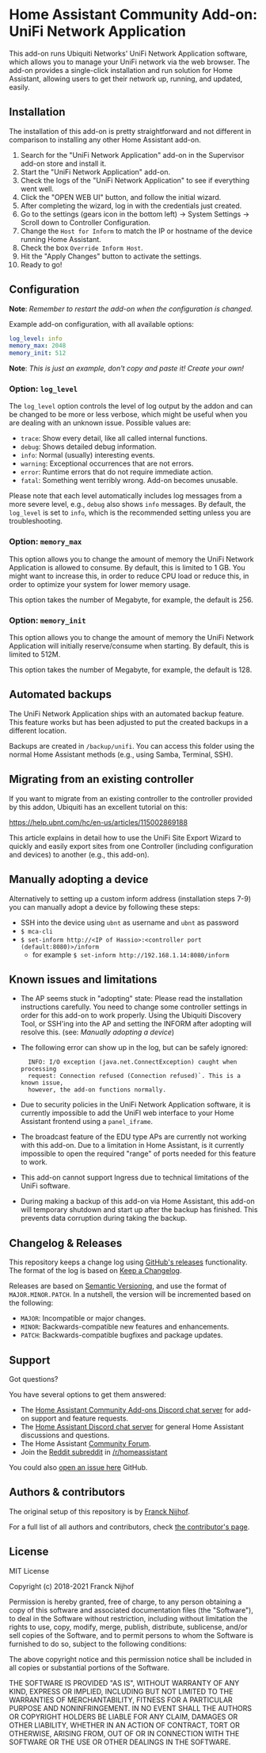 # Home Assistant Community Add-on: UniFi Network Application

This add-on runs Ubiquiti Networks' UniFi Network Application software, which
allows you to manage your UniFi network via the web browser. The add-on
provides a single-click installation and run solution for Home Assistant,
allowing users to get their network up, running, and updated, easily.

## Installation

The installation of this add-on is pretty straightforward and not different in
comparison to installing any other Home Assistant add-on.

1. Search for the "UniFi Network Application" add-on in the Supervisor add-on
   store and install it.
1. Start the "UniFi Network Application" add-on.
1. Check the logs of the "UniFi Network Application" to see if everything went
   well.
1. Click the "OPEN WEB UI" button, and follow the initial wizard.
1. After completing the wizard, log in with the credentials just created.
1. Go to the settings (gears icon in the bottom left) -> System Settings ->
   Scroll down to Controller Configuration.
1. Change the `Host for Inform` to match the IP or hostname of
   the device running Home Assistant.
1. Check the box `Override Inform Host`.
1. Hit the "Apply Changes" button to activate the settings.
1. Ready to go!

## Configuration

**Note**: _Remember to restart the add-on when the configuration is changed._

Example add-on configuration, with all available options:

```yaml
log_level: info
memory_max: 2048
memory_init: 512
```

**Note**: _This is just an example, don't copy and paste it! Create your own!_

### Option: `log_level`

The `log_level` option controls the level of log output by the addon and can
be changed to be more or less verbose, which might be useful when you are
dealing with an unknown issue. Possible values are:

- `trace`: Show every detail, like all called internal functions.
- `debug`: Shows detailed debug information.
- `info`: Normal (usually) interesting events.
- `warning`: Exceptional occurrences that are not errors.
- `error`: Runtime errors that do not require immediate action.
- `fatal`: Something went terribly wrong. Add-on becomes unusable.

Please note that each level automatically includes log messages from a
more severe level, e.g., `debug` also shows `info` messages. By default,
the `log_level` is set to `info`, which is the recommended setting unless
you are troubleshooting.

### Option: `memory_max`

This option allows you to change the amount of memory the UniFi Network
Application is allowed to consume. By default, this is limited to 1 GB.
You might want to increase this, in order to reduce CPU load or reduce this,
in order to optimize your system for lower memory usage.

This option takes the number of Megabyte, for example, the default is 256.

### Option: `memory_init`

This option allows you to change the amount of memory the UniFi Network
Application will initially reserve/consume when starting. By default,
this is limited to 512M.

This option takes the number of Megabyte, for example, the default is 128.

## Automated backups

The UniFi Network Application ships with an automated backup feature. This
feature works but has been adjusted to put the created backups in a different
location.

Backups are created in `/backup/unifi`. You can access this folder using
the normal Home Assistant methods (e.g., using Samba, Terminal, SSH).

## Migrating from an existing controller

If you want to migrate from an existing controller to the controller provided
by this addon, Ubiquiti has an excellent tutorial on this:

<https://help.ubnt.com/hc/en-us/articles/115002869188>

This article explains in detail how to use the UniFi Site Export Wizard
to quickly and easily export sites from one Controller
(including configuration and devices) to another (e.g., this add-on).

## Manually adopting a device

Alternatively to setting up a custom inform address (installation steps 7-9)
you can manually adopt a device by following these steps:

- SSH into the device using `ubnt` as username and `ubnt` as password
- `$ mca-cli`
- `$ set-inform http://<IP of Hassio>:<controller port (default:8080)>/inform`
  - for example `$ set-inform http://192.168.1.14:8080/inform`

## Known issues and limitations

- The AP seems stuck in "adopting" state: Please read the installation
  instructions carefully. You need to change some controller settings
  in order for this add-on to work properly. Using the Ubiquiti Discovery
  Tool, or SSH'ing into the AP and setting the INFORM after adopting
  will resolve this. (see: _Manually adopting a device_)
- The following error can show up in the log, but can be safely ignored:

  ```
    INFO: I/O exception (java.net.ConnectException) caught when processing
    request: Connection refused (Connection refused)`. This is a known issue,
    however, the add-on functions normally.
  ```

- Due to security policies in the UniFi Network Application software, it is
  currently impossible to add the UniFI web interface to your Home Assistant
  frontend using a `panel_iframe`.
- The broadcast feature of the EDU type APs are currently not working with
  this add-on. Due to a limitation in Home Assistant, is it currently impossible
  to open the required "range" of ports needed for this feature to work.
- This add-on cannot support Ingress due to technical limitations of the
  UniFi software.
- During making a backup of this add-on via Home Assistant, this add-on will
  temporary shutdown and start up after the backup has finished. This prevents
  data corruption during taking the backup.

## Changelog & Releases

This repository keeps a change log using [GitHub's releases][releases]
functionality. The format of the log is based on
[Keep a Changelog][keepchangelog].

Releases are based on [Semantic Versioning][semver], and use the format
of `MAJOR.MINOR.PATCH`. In a nutshell, the version will be incremented
based on the following:

- `MAJOR`: Incompatible or major changes.
- `MINOR`: Backwards-compatible new features and enhancements.
- `PATCH`: Backwards-compatible bugfixes and package updates.

## Support

Got questions?

You have several options to get them answered:

- The [Home Assistant Community Add-ons Discord chat server][discord] for add-on
  support and feature requests.
- The [Home Assistant Discord chat server][discord-ha] for general Home
  Assistant discussions and questions.
- The Home Assistant [Community Forum][forum].
- Join the [Reddit subreddit][reddit] in [/r/homeassistant][reddit]

You could also [open an issue here][issue] GitHub.

## Authors & contributors

The original setup of this repository is by [Franck Nijhof][frenck].

For a full list of all authors and contributors,
check [the contributor's page][contributors].

## License

MIT License

Copyright (c) 2018-2021 Franck Nijhof

Permission is hereby granted, free of charge, to any person obtaining a copy
of this software and associated documentation files (the "Software"), to deal
in the Software without restriction, including without limitation the rights
to use, copy, modify, merge, publish, distribute, sublicense, and/or sell
copies of the Software, and to permit persons to whom the Software is
furnished to do so, subject to the following conditions:

The above copyright notice and this permission notice shall be included in all
copies or substantial portions of the Software.

THE SOFTWARE IS PROVIDED "AS IS", WITHOUT WARRANTY OF ANY KIND, EXPRESS OR
IMPLIED, INCLUDING BUT NOT LIMITED TO THE WARRANTIES OF MERCHANTABILITY,
FITNESS FOR A PARTICULAR PURPOSE AND NONINFRINGEMENT. IN NO EVENT SHALL THE
AUTHORS OR COPYRIGHT HOLDERS BE LIABLE FOR ANY CLAIM, DAMAGES OR OTHER
LIABILITY, WHETHER IN AN ACTION OF CONTRACT, TORT OR OTHERWISE, ARISING FROM,
OUT OF OR IN CONNECTION WITH THE SOFTWARE OR THE USE OR OTHER DEALINGS IN THE
SOFTWARE.

[contributors]: https://github.com/hassio-addons/addon-unifi/graphs/contributors
[discord-ha]: https://discord.gg/c5DvZ4e
[discord]: https://discord.me/hassioaddons
[forum]: https://community.home-assistant.io/t/home-assistant-community-add-on-unifi-controller/56297?u=frenck
[frenck]: https://github.com/frenck
[issue]: https://github.com/hassio-addons/addon-unifi/issues
[keepchangelog]: http://keepachangelog.com/en/1.0.0/
[reddit]: https://reddit.com/r/homeassistant
[releases]: https://github.com/hassio-addons/addon-unifi/releases
[semver]: http://semver.org/spec/v2.0.0.htm
